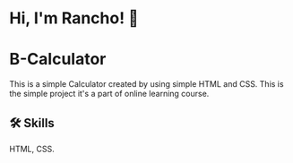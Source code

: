 
# Hi, I'm Rancho! 👋


# B-Calculator

This is a simple Calculator created by using simple HTML and CSS.
This is the simple project it's a part of online learning course.
     


## 🛠 Skills
HTML, CSS.

